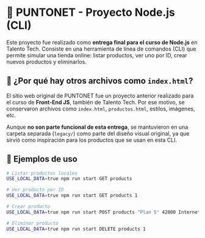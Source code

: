# 🛒 PUNTONET - Proyecto Node.js (CLI)

Este proyecto fue realizado como **entrega final para el curso de Node.js** en Talento Tech. Consiste en una herramienta de línea de comandos (CLI) que permite simular una tienda online: listar productos, ver uno por ID, crear nuevos productos y eliminarlos.

## 📁 ¿Por qué hay otros archivos como `index.html`?

El sitio web original de PUNTONET fue un proyecto anterior realizado para el curso de **Front-End JS**, también de Talento Tech. Por ese motivo, se conservaron archivos como `index.html`, `productos.html`, estilos, imágenes, etc.

Aunque **no son parte funcional de esta entrega**, se mantuvieron en una carpeta separada (`legacy/`) como parte del diseño visual original, ya que sirvió como inspiración para los productos que se usan en esta CLI.

## 🧪 Ejemplos de uso

```bash
# Listar productos locales
USE_LOCAL_DATA=true npm run start GET products

# Ver producto por ID
USE_LOCAL_DATA=true npm run start GET products 1

# Crear producto
USE_LOCAL_DATA=true npm run start POST products "Plan 5" 42000 Internet

# Eliminar producto
USE_LOCAL_DATA=true npm run start DELETE products 1

